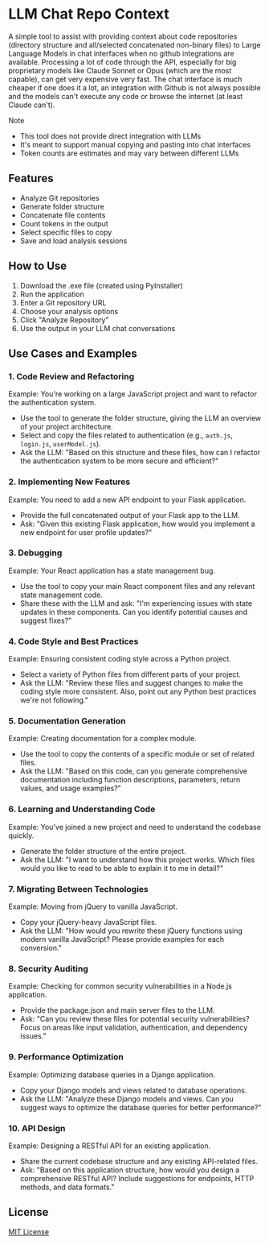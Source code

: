 # LLM Chat Repo Context

A simple tool to assist with providing context about code repositories (directory structure and all/selected concatenated non-binary files) to Large Language Models in chat interfaces when no github integrations are available. Processing a lot of code through the API, especially for big proprietary models like Claude Sonnet or Opus (which are the most capable), can get very expensive very fast. The chat interface is much cheaper if one does it a lot, an integration with Github is not always possible and the models can't execute any code or browse the internet (at least Claude can't). 

>[!Note]
>- This tool does not provide direct integration with LLMs
>- It's meant to support manual copying and pasting into chat interfaces
>- Token counts are estimates and may vary between different LLMs

## Features

- Analyze Git repositories
- Generate folder structure
- Concatenate file contents
- Count tokens in the output
- Select specific files to copy
- Save and load analysis sessions

## How to Use

1. Download the .exe file (created using PyInstaller)
2. Run the application
3. Enter a Git repository URL
4. Choose your analysis options
5. Click "Analyze Repository"
6. Use the output in your LLM chat conversations

## Use Cases and Examples

### 1. Code Review and Refactoring
Example: You're working on a large JavaScript project and want to refactor the authentication system.
- Use the tool to generate the folder structure, giving the LLM an overview of your project architecture.
- Select and copy the files related to authentication (e.g., `auth.js`, `login.js`, `userModel.js`).
- Ask the LLM: "Based on this structure and these files, how can I refactor the authentication system to be more secure and efficient?"

### 2. Implementing New Features
Example: You need to add a new API endpoint to your Flask application.
- Provide the full concatenated output of your Flask app to the LLM.
- Ask: "Given this existing Flask application, how would you implement a new endpoint for user profile updates?"

### 3. Debugging
Example: Your React application has a state management bug.
- Use the tool to copy your main React component files and any relevant state management code.
- Share these with the LLM and ask: "I'm experiencing issues with state updates in these components. Can you identify potential causes and suggest fixes?"

### 4. Code Style and Best Practices
Example: Ensuring consistent coding style across a Python project.
- Select a variety of Python files from different parts of your project.
- Ask the LLM: "Review these files and suggest changes to make the coding style more consistent. Also, point out any Python best practices we're not following."

### 5. Documentation Generation
Example: Creating documentation for a complex module.
- Use the tool to copy the contents of a specific module or set of related files.
- Ask the LLM: "Based on this code, can you generate comprehensive documentation including function descriptions, parameters, return values, and usage examples?"

### 6. Learning and Understanding Code
Example: You've joined a new project and need to understand the codebase quickly.
- Generate the folder structure of the entire project.
- Ask the LLM: "I want to understand how this project works. Which files would you like to read to be able to explain it to me in detail?"

### 7. Migrating Between Technologies
Example: Moving from jQuery to vanilla JavaScript.
- Copy your jQuery-heavy JavaScript files.
- Ask the LLM: "How would you rewrite these jQuery functions using modern vanilla JavaScript? Please provide examples for each conversion."

### 8. Security Auditing
Example: Checking for common security vulnerabilities in a Node.js application.
- Provide the package.json and main server files to the LLM.
- Ask: "Can you review these files for potential security vulnerabilities? Focus on areas like input validation, authentication, and dependency issues."

### 9. Performance Optimization
Example: Optimizing database queries in a Django application.
- Copy your Django models and views related to database operations.
- Ask the LLM: "Analyze these Django models and views. Can you suggest ways to optimize the database queries for better performance?"

### 10. API Design
Example: Designing a RESTful API for an existing application.
- Share the current codebase structure and any existing API-related files.
- Ask: "Based on this application structure, how would you design a comprehensive RESTful API? Include suggestions for endpoints, HTTP methods, and data formats."

## License

[MIT License](LICENSE)

